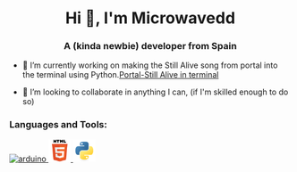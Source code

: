 <h1 align="center">Hi 👋, I'm Microwavedd</h1>
<h3 align="center">A (kinda newbie) developer from Spain</h3>

- 🔭 I’m currently working on making the Still Alive song from portal into the terminal using Python.[Portal-Still Alive in terminal](https://github.com/microwavedd/Portal---Still-Alive-in-terminal.) 

- 👯 I’m looking to collaborate in anything I can, (if I'm skilled enough to do so) 

<h3 align="left">Languages and Tools:</h3>
<p align="left"> <a href="https://www.arduino.cc/" target="_blank" rel="noreferrer"> <img src="https://cdn.worldvectorlogo.com/logos/arduino-1.svg" alt="arduino" width="40" height="40"/> </a> <a href="https://www.w3.org/html/" target="_blank" rel="noreferrer"> <img src="https://raw.githubusercontent.com/devicons/devicon/master/icons/html5/html5-original-wordmark.svg" alt="html5" width="40" height="40"/> </a> <a href="https://www.python.org" target="_blank" rel="noreferrer"> <img src="https://raw.githubusercontent.com/devicons/devicon/master/icons/python/python-original.svg" alt="python" width="40" height="40"/> </a> </p>
